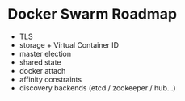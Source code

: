 Docker Swarm Roadmap
=====================

* TLS
* storage + Virtual Container ID
* master election
* shared state
* docker attach
* affinity constraints
* discovery backends (etcd / zookeeper / hub...)